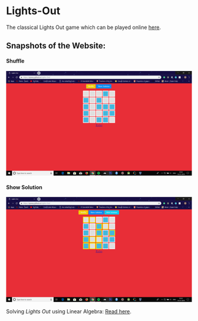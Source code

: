 # Lights-Out
 
The classical Lights Out game which can be played online [here](https://ojaswy.github.io/Lights-Out/).

## Snapshots of the Website:

#### Shuffle

![](https://github.com/Ojaswy/Lights-Out/blob/master/lights%20out.PNG)

#### Show Solution

![](https://github.com/Ojaswy/Lights-Out/blob/master/lights%20out%20solution.PNG)

Solving *Lights Out* using Linear Algebra: [Read here](http://cau.ac.kr/~mhhgtx/courses/LinearAlgebra/references/MadsenLightsOut.pdf).


